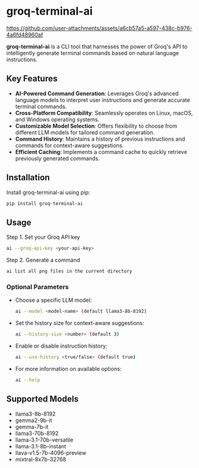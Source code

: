 # groq-terminal-ai



https://github.com/user-attachments/assets/a6cb57a5-a597-438c-b976-4a6fd48960af



**groq-terminal-ai** is a CLI tool that harnesses the power of Groq's API to intelligently generate terminal commands based on natural language instructions.

## Key Features

- **AI-Powered Command Generation**: Leverages Groq's advanced language models to interpret user instructions and generate accurate terminal commands.
- **Cross-Platform Compatibility**: Seamlessly operates on Linux, macOS, and Windows operating systems.
- **Customizable Model Selection**: Offers flexibility to choose from different LLM models for tailored command generation.
- **Command History**: Maintains a history of previous instructions and commands for context-aware suggestions.
- **Efficient Caching**: Implements a command cache to quickly retrieve previously generated commands.

## Installation

Install groq-terminal-ai using pip:

```bash
pip install groq-terminal-ai
```

## Usage

Step 1. Set your Groq API key
```bash
ai --groq-api-key <your-api-key>
```

Step 2. Generate a command
```bash
ai list all png files in the current directory
```

### Optional Parameters

- Choose a specific LLM model:
  ```bash
  ai --model <model-name> (default llama3-8b-8192)
  ```

- Set the history size for context-aware suggestions:
  ```bash
  ai --history-size <number> (default 3)
  ```

- Enable or disable instruction history:
  ```bash
  ai --use-history <true/false> (default true)
  ```

- For more information on available options:
  ```bash
  ai --help
  ```

## Supported Models

- llama3-8b-8192
- gemma2-9b-it
- gemma-7b-it
- llama3-70b-8192
- llama-3.1-70b-versatile
- llama-3.1-8b-instant
- llava-v1.5-7b-4096-preview
- mixtral-8x7b-32768
